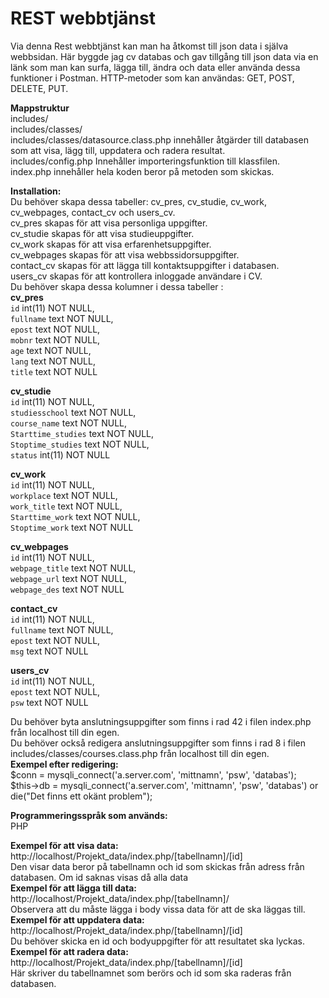 # REST webbtjänst #
Via denna Rest webbtjänst kan man ha åtkomst till json data i själva webbsidan. Här byggde jag cv databas och gav tillgång till json data via en länk som man kan surfa, lägga till, ändra och data eller använda dessa funktioner i Postman. 
HTTP-metoder som kan användas: GET, POST, DELETE, PUT.

**Mappstruktur**<br />
includes/ <br />
   includes/classes/<br />
          includes/classes/datasource.class.php innehåller åtgärder till databasen som att visa, lägg till, uppdatera och radera resultat.<br />
    includes/config.php Innehåller importeringsfunktion till klassfilen.<br />
index.php innehåller hela koden beror på metoden som skickas.<br />

**Installation:**<br />
Du behöver skapa dessa tabeller: cv_pres, cv_studie, cv_work, cv_webpages, contact_cv och users_cv.<br />
cv_pres skapas för att visa personliga uppgifter.<br />
cv_studie skapas för att visa studieuppgifter.<br />
cv_work skapas för att visa erfarenhetsuppgifter.<br />
cv_webpages skapas för att visa webbssidorsuppgifter.<br />
contact_cv skapas för att lägga till kontaktsuppgifter i databasen.<br />
users_cv skapas för att kontrollera inloggade användare i CV.<br />
Du behöver skapa dessa kolumner i dessa tabeller :<br />
**cv_pres**<br />
   `id` int(11) NOT NULL, <br />
  `fullname` text NOT NULL, <br />
  `epost` text NOT NULL, <br />
  `mobnr` text NOT NULL, <br />
  `age` text NOT NULL, <br />
  `lang` text NOT NULL, <br />
  `title` text NOT NULL <br />
  
**cv_studie**<br />
   `id` int(11) NOT NULL,<br />
  `studiesschool` text NOT NULL,<br />
  `course_name` text NOT NULL,<br />
  `Starttime_studies` text NOT NULL,<br />
  `Stoptime_studies` text NOT NULL,<br />
  `status` int(11) NOT NULL<br />
  
**cv_work**<br />
   `id` int(11) NOT NULL,<br />
  `workplace` text NOT NULL,<br />
  `work_title` text NOT NULL,<br />
  `Starttime_work` text NOT NULL,<br />
  `Stoptime_work` text NOT NULL<br />
  
**cv_webpages**<br />
   `id` int(11) NOT NULL,<br />
  `webpage_title` text NOT NULL,<br />
  `webpage_url` text NOT NULL,<br />
  `webpage_des` text NOT NULL<br />
  
**contact_cv**<br />
   `id` int(11) NOT NULL,<br />
  `fullname` text NOT NULL,<br />
  `epost` text NOT NULL,<br />
  `msg` text NOT NULL<br />
  
**users_cv**<br />
   `id` int(11) NOT NULL,<br />
  `epost` text NOT NULL,<br />
  `psw` text NOT NULL<br />
  

  Du behöver byta anslutningsuppgifter som finns i rad 42 i filen index.php från localhost till din egen.<br />
Du behöver också redigera anslutningsuppgifter som finns i rad 8 i filen includes/classes/courses.class.php från localhost till din egen.<br />
**Exempel efter redigering:**<br />
$conn = mysqli_connect('a.server.com', 'mittnamn', 'psw', 'databas');<br />
$this->db = mysqli_connect('a.server.com', 'mittnamn', 'psw', 'databas') or die("Det finns ett okänt problem");	<br />

**Programmeringsspråk som används:**<br />
PHP<br />

**Exempel för att visa data:**<br />
http://localhost/Projekt_data/index.php/[tabellnamn]/[id] <br />
Den visar data beror på tabellnamn och id som skickas från adress från databasen. Om id saknas visas då alla data<br />
**Exempel för att lägga till data:**<br />
http://localhost/Projekt_data/index.php/[tabellnamn]/ <br />
Observera att du måste lägga i body vissa data för att de ska läggas till. <br />
**Exempel för att uppdatera data:**<br />
http://localhost/Projekt_data/index.php/[tabellnamn]/[id] <br />
Du behöver skicka en id och bodyuppgifter för att resultatet ska lyckas.<br />
**Exempel för att radera data:**<br />
http://localhost/Projekt_data/index.php/[tabellnamn]/[id] <br />
Här skriver du tabellnamnet som berörs och id som ska raderas från databasen. <br />


